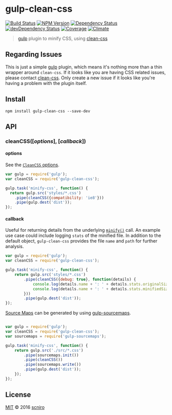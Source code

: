 # gulp-clean-css

[![Build Status](https://img.shields.io/travis/scniro/gulp-clean-css.svg?style=flat-square)](https://travis-ci.org/scniro/gulp-clean-css)
[![NPM Version](https://img.shields.io/npm/v/gulp-clean-css.svg?style=flat-square)](https://www.npmjs.com/package/gulp-clean-css)
[![Dependency Status](https://img.shields.io/david/scniro/gulp-clean-css.svg?label=deps&style=flat-square)](https://david-dm.org/scniro/gulp-clean-css)
[![devDependency Status](https://img.shields.io/david/dev/scniro/gulp-clean-css.svg?label=devDeps&style=flat-square)](https://david-dm.org/scniro/gulp-clean-css#info=devDependencies)
[![Coverage](https://img.shields.io/coveralls/scniro/gulp-clean-css.svg?style=flat-square)](https://coveralls.io/github/scniro/gulp-clean-css)
[![Climate](https://img.shields.io/codeclimate/github/scniro/gulp-clean-css.svg?style=flat-square)](https://codeclimate.com/github/scniro/gulp-clean-css)

> [gulp](http://gulpjs.com/) plugin to minify CSS, using [clean-css](https://github.com/jakubpawlowicz/clean-css)

## Regarding Issues

This is just a simple [gulp](https://github.com/gulpjs/gulp) plugin, which means it's nothing more than a thin wrapper around `clean-css`. If it looks like you are having CSS related issues, please contact [clean-css](https://github.com/jakubpawlowicz/clean-css/issues). Only create a new issue if it looks like you're having a problem with the plugin itself.

## Install

```
npm install gulp-clean-css --save-dev
```

## API

### cleanCSS([*options*], [*callback*])

#### options

See the [`CleanCSS` options](https://github.com/jakubpawlowicz/clean-css#how-to-use-clean-css-api).

```javascript
var gulp = require('gulp');
var cleanCSS = require('gulp-clean-css');

gulp.task('minify-css', function() {
  return gulp.src('styles/*.css')
    .pipe(cleanCSS({compatibility: 'ie8'}))
    .pipe(gulp.dest('dist'));
});
```

#### callback

Useful for returning details from the underlying [`minify()`](https://github.com/jakubpawlowicz/clean-css#using-api) call. An example use case could include logging `stats` of the minified file. In addition to the default object, `gulp-clean-css` provides the file `name` and `path` for further analysis.

```javascript
var gulp = require('gulp');
var cleanCSS = require('gulp-clean-css');

gulp.task('minify-css', function() {
    return gulp.src('styles/*.css')
        .pipe(cleanCSS({debug: true}, function(details) {
            console.log(details.name + ': ' + details.stats.originalSize);
            console.log(details.name + ': ' + details.stats.minifiedSize);
        }))
        .pipe(gulp.dest('dist'));
});
```

[Source Maps](http://www.html5rocks.com/tutorials/developertools/sourcemaps/) can be generated by using [gulp-sourcemaps](https://github.com/floridoo/gulp-sourcemaps).

```javascript

var gulp = require('gulp');
var cleanCSS = require('gulp-clean-css');
var sourcemaps = require('gulp-sourcemaps');

gulp.task('minify-css', function() {
    return gulp.src('./src/*.css')
        .pipe(sourcemaps.init())
        .pipe(cleanCSS())
        .pipe(sourcemaps.write())
        .pipe(gulp.dest('dist'));
    });
});
```

## License

[MIT](./LICENSE) © 2016 [scniro](https://github.com/scniro)
